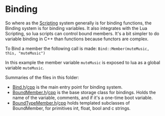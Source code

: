 # Binding

So where as the [Scripting](/Scripting) system generally is for binding functions, the Binding system is for binding variables.  It also integrates with the Lua Scripting, so lua scripts can control bound members.  It's a bit simpler to do variable binding in C++ than functions because functors are complex.

To Bind a member the following call is made:
```Bind::Member(muteMusic, this, "muteMusic")```

In this example the member variable `muteMusic` is exposed to lua as a global variable `muteMusic`.

Summaries of the files in this folder: 

* [Bind.h](Bind.h)/[cpp](Bind.cpp) is the main entry point for binding system.
* [BoundMember.h](BoundMember.h)/[cpp](BoundMember.cpp) is the base storage class for bindings.  Holds the name of the variable, comments, and if it's a one-time boot variable.
* [BoundTypeMember.h](BoundTypeMember.h)/[cpp](BoundTypeMember.cpp) holds templated subclasses of BoundMember, for primitives int, float, bool and c strings.
